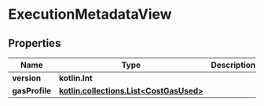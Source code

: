 
# ExecutionMetadataView

## Properties
| Name | Type | Description | Notes |
| ------------ | ------------- | ------------- | ------------- |
| **version** | **kotlin.Int** |  |  |
| **gasProfile** | [**kotlin.collections.List&lt;CostGasUsed&gt;**](CostGasUsed.md) |  |  [optional] |



